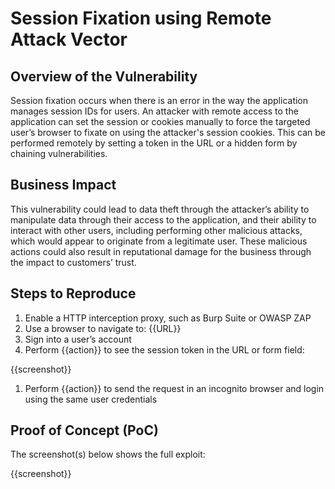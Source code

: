 # Session Fixation using Remote Attack Vector

## Overview of the Vulnerability

Session fixation occurs when there is an error in the way the application manages session IDs for users. An attacker with remote access to the application can set the session or cookies manually to force the targeted user’s browser to fixate on using the attacker's session cookies. This can be performed remotely by setting a token in the URL or a hidden form by chaining vulnerabilities.

## Business Impact

This vulnerability could lead to data theft through the attacker’s ability to manipulate data through their access to the application, and their ability to interact with other users, including performing other malicious attacks, which would appear to originate from a legitimate user. These malicious actions could also result in reputational damage for the business through the impact to customers’ trust.

## Steps to Reproduce

1. Enable a HTTP interception proxy, such as Burp Suite or OWASP ZAP
1. Use a browser to navigate to: {{URL}}
1. Sign into a user’s account
1. Perform {{action}} to see the session token in the URL or form field:

{{screenshot}}

1. Perform {{action}} to send the request in an incognito browser and login using the same user credentials

## Proof of Concept (PoC)

The screenshot(s) below shows the full exploit:

{{screenshot}}

